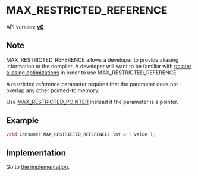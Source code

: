 # MAX_RESTRICTED_REFERENCE

API version: [**v0**](../../../Docs/v0.md)

## Note

MAX_RESTRICTED_REFERENCE allows a developer to provide aliasing information to the compiler.
A developer will want to be familiar with [pointer aliasing optimizations](AliasingOptimizations.md) in order to use MAX_RESTRICTED_REFERENCE.

A restricted reference parameter requires that the parameter does not overlap any other pointed-to memory.

Use [MAX_RESTRICTED_POINTER](MAX_RESTRICTED_POINTER.md) instead if the parameter is a pointer.

## Example

```c++
void Consume( MAX_RESTRICTED_REFERENCE( int & ) value );
```

## Implementation

Go to [the implementation](AliasingOptimizations.hpp#L72).
